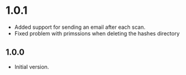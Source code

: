 # 1.0.1
- Added support for sending an email after each scan.
- Fixed problem with primssions when deleting the hashes directory

## 1.0.0

- Initial version.
